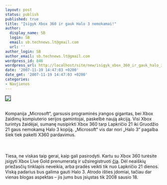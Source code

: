 ```yaml
---
layout: post
status: publish
published: true
title: "Įsigyk Xbox 360 ir gauk Halo 3 nemokamai!"
author:
  display_name: SB
  login: SB
  email: sb.technews.lt@gmail.com
  url: ''
author_login: SB
author_email: sb.technews.lt@gmail.com
wordpress_id: 846
wordpress_url: http://localhost/site/new/isigyk_xbox_360_ir_gauk_halo_3_nemokamai/
date: '2007-11-19 14:47:03 +0200'
date_gmt: '2007-11-19 14:47:03 +0200'
categories:
- Naujienos
---
```

<div class="imgright"><img src="http://tbn0.google.com/images?q=tbn:Q3MvvkCvozqOWM:http://members.aol.com/archerymonkey75/images/xbox%2520360%2520logo.jpg" border="1"></div>
<p><br>Kompanija „Microsoft“, garsusis programinės įrangos gigantas, bei Xbox žaidimų kompiuterio serijos gamintojai, paskelbė naują akciją. Visi Xbox turintys žaidėjai, sumanę nusipirkti Xbox 360 tarp Lapkričio 21 iki Gruodžio 21 gaus nemokamą Halo 3 kopiją. „Microsoft“ vis dar nori „Halo 3“ pagalba šiek tiek pakelti X360 pardavimus.<br />
<br><br />
<br>Tiesa, ne viskas taip gerai, kaip gali pasirodyti. Kartu su Xbox 360 turėsite įsigyti Xbox Live Gold prenumeratą ir užsiregistruoti <a class="ns" href="https://reg.msgamestudios.com/Default.aspx?site=XboxV1Migration">čia</a>. Dėl neaiškių priežasčių tinklapis neveikia, arba pradės veikti tik nuo Lapkričio 21 dienos. Viską padarius bus galima gauti Halo 3. Atrodo išties įdomiai, tačiau dar vienas blogas aspektas – jis jums bus įsiųstas tik 2008 sausio 18.<br />
<br></p>
